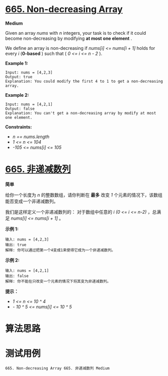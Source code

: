 # [665. Non-decreasing Array][enTitle]

**Medium**

Given an array  *nums*  with  *n*  integers, your task is to check if it could become non-decreasing by modifying **at most one element** .

We define an array is non-decreasing if  *nums[i] <= nums[i + 1]*  holds for every  *i*  (**0-based** ) such that ( *0 <= i <= n - 2* ).



**Example 1:** 

```
Input: nums = [4,2,3]
Output: true
Explanation: You could modify the first 4 to 1 to get a non-decreasing array.

```

**Example 2:** 

```
Input: nums = [4,2,1]
Output: false
Explanation: You can't get a non-decreasing array by modify at most one element.

```



**Constraints:** 

-  *n == nums.length*  
-  *1 <= n <= 104*  
-  *-105 <= nums[i] <= 105* 


# [665. 非递减数列][cnTitle]

**简单**

给你一个长度为  *n*  的整数数组，请你判断在 **最多** 改变  *1*  个元素的情况下，该数组能否变成一个非递减数列。

我们是这样定义一个非递减数列的： 对于数组中任意的  *i*   *(0 <= i <= n-2)* ，总满足  *nums[i] <= nums[i + 1]* 。



**示例 1:** 

```
输入: nums = [4,2,3]
输出: true
解释: 你可以通过把第一个4变成1来使得它成为一个非递减数列。

```

**示例 2:** 

```
输入: nums = [4,2,1]
输出: false
解释: 你不能在只改变一个元素的情况下将其变为非递减数列。

```



**提示：** 

-  *1 <= n <= 10 ^ 4*  
-  *- 10 ^ 5 <= nums[i] <= 10 ^ 5* 




# 算法思路

# 测试用例
```
665. Non-decreasing Array 665. 非递减数列 Medium
```

[enTitle]: https://leetcode.com/problems/non-decreasing-array/
[cnTitle]: https://leetcode-cn.com/problems/non-decreasing-array/
